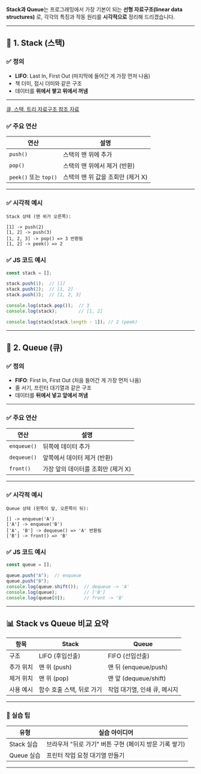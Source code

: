 
**Stack과 Queue**는 프로그래밍에서 가장 기본이 되는 **선형 자료구조(linear data structures)** 로, 각각의 특징과 작동 원리를 **시각적으로** 정리해 드리겠습니다.

---

## 🧱 1. Stack (스택)

### ✅ 정의

* **LIFO**: Last In, First Out (마지막에 들어간 게 가장 먼저 나옴)
* 책 더미, 접시 더미와 같은 구조
* 데이터를 **위에서 쌓고 위에서 꺼냄**

---

[큐, 스택, 트리 자료구조 참조 자료](https://helloworldjavascript.net/pages/282-data-structures.html)

### ✅ 주요 연산

| 연산                  | 설명                    |
| ------------------- | --------------------- |
| `push()`            | 스택의 맨 위에 추가           |
| `pop()`             | 스택의 맨 위에서 제거 (반환)     |
| `peek()` 또는 `top()` | 스택의 맨 위 값을 조회만 (제거 X) |

---

### ✅ 시각적 예시

```text
Stack 상태 (맨 위가 오른쪽):

[1] -> push(2)  
[1, 2] -> push(3)  
[1, 2, 3] -> pop() => 3 반환됨  
[1, 2] -> peek() => 2
```

### ✅ JS 코드 예시

```javascript
const stack = [];

stack.push(1);  // [1]
stack.push(2);  // [1, 2]
stack.push(3);  // [1, 2, 3]

console.log(stack.pop());  // 3
console.log(stack);        // [1, 2]

console.log(stack[stack.length - 1]); // 2 (peek)
```

---

## 🧱 2. Queue (큐)

### ✅ 정의

* **FIFO**: First In, First Out (처음 들어간 게 가장 먼저 나옴)
* 줄 서기, 프린터 대기열과 같은 구조
* 데이터를 **뒤에서 넣고 앞에서 꺼냄**

---

### ✅ 주요 연산

| 연산          | 설명                    |
| ----------- | --------------------- |
| `enqueue()` | 뒤쪽에 데이터 추가            |
| `dequeue()` | 앞쪽에서 데이터 제거 (반환)      |
| `front()`   | 가장 앞의 데이터를 조회만 (제거 X) |

---

### ✅ 시각적 예시

```text
Queue 상태 (왼쪽이 앞, 오른쪽이 뒤):

[] -> enqueue('A')  
['A'] -> enqueue('B')  
['A', 'B'] -> dequeue() => 'A' 반환됨  
['B'] -> front() => 'B'
```

### ✅ JS 코드 예시

```javascript
const queue = [];

queue.push("A");  // enqueue
queue.push("B");
console.log(queue.shift());  // dequeue -> 'A'
console.log(queue);          // ['B']
console.log(queue[0]);       // front -> 'B'
```

---

## 📊 Stack vs Queue 비교 요약

| 항목    | Stack           | Queue               |
| ----- | --------------- | ------------------- |
| 구조    | LIFO (후입선출)     | FIFO (선입선출)         |
| 추가 위치 | 맨 위 (push)      | 맨 뒤 (enqueue/push)  |
| 제거 위치 | 맨 위 (pop)       | 맨 앞 (dequeue/shift) |
| 사용 예시 | 함수 호출 스택, 뒤로 가기 | 작업 대기열, 인쇄 큐, 메시지   |

---

### 🧠 실습 팁

| 유형       | 실습 아이디어                           |
| -------- | --------------------------------- |
| Stack 실습 | 브라우저 "뒤로 가기" 버튼 구현 (페이지 방문 기록 쌓기) |
| Queue 실습 | 프린터 작업 요청 대기열 만들기                 |

---

